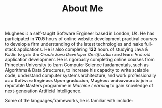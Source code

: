 ﻿---
title: 'About Me'
avatar: './me.jpg'
skills:
  - Java 
  - Python
  - JavaScript (ES7+)
  - Kotlin
  - React
  - Node.js
  - Express
  - Firebase
---

Mughees is a self-taught Software Engineer based in London, UK. He has participated in <b>70.5</b> hours of online website development practical courses to develop a firm understanding of the latest technologies and make full-stack applications. He is also completing <b>132</b> hours of studying Java & Kotlin to gain the <i>Oracle Java Developer Certification</i> and  learn Android application development. He is rigorously completing online courses from Princeton University to learn Computer Science fundamentals, such as Algorithms & Data Structures, to increase his capacity to write scalable code, understand computer systems architecture, and work professionally as a Software Engineer. Upon graduation, Mughees endeavours to join a reputable Masters programme in <i>Machine Learning</i> to gain knowledge of next-generation Artificial Intelligence.

Some of the languages/frameworks, he is familiar with include: 